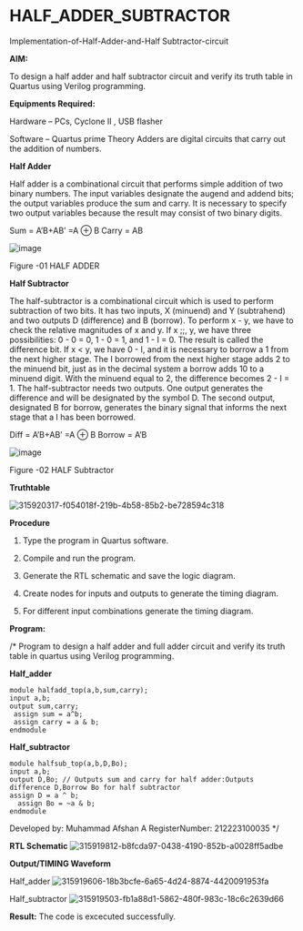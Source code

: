 # HALF_ADDER_SUBTRACTOR

Implementation-of-Half-Adder-and-Half Subtractor-circuit

**AIM:**

To design a half adder and half subtractor circuit and verify its truth table in Quartus using Verilog programming.

**Equipments Required:**

Hardware – PCs, Cyclone II , USB flasher 

Software – Quartus prime Theory Adders are digital circuits that carry out the addition of numbers.

**Half Adder**

Half adder is a combinational circuit that performs simple addition of two binary numbers. The input variables designate the augend and addend bits; the output variables produce the sum and carry. It is necessary to specify two output variables because the result may consist of two binary digits.

Sum = A’B+AB’ =A ⊕ B Carry = AB

![image](https://github.com/naavaneetha/HALF_ADDER_SUBTRACTOR/assets/154305477/bd4a0b2c-cdbc-4184-ab08-81578f121e1f)

Figure -01 HALF ADDER

**Half Subtractor**

The half-subtractor is a combinational circuit which is used to perform subtraction of two bits. It has two inputs, X (minuend) and Y (subtrahend) and two outputs D (difference) and B (borrow). To perform x - y, we have to check the relative magnitudes of x and y. If x ;;, y, we have three possibilities: 0 - 0 = 0, 1 - 0 = 1, and 1 - I = 0. The result is called the difference bit. If x < y, we have 0 - I, and it is necessary to borrow a 1 from the next higher stage. The I borrowed from the next higher stage adds 2 to the minuend bit, just as in the decimal system a borrow adds 10 to a minuend digit. With the minuend equal to 2, the difference becomes 2 - I = 1. The half-subtractor needs two outputs. One output generates the difference and will be designated by the symbol D. The second output, designated B for borrow, generates the binary signal that informs the next stage that a I has been borrowed. 

Diff = A’B+AB’ =A ⊕ B
Borrow = A’B

 ![image](https://github.com/naavaneetha/HALF_ADDER_SUBTRACTOR/assets/154305477/d76b099c-513f-4e7c-843a-e2fd028a531a)

Figure -02 HALF Subtractor

**Truthtable**


![315920317-f054018f-219b-4b58-85b2-be728594c318](https://github.com/Md-Afshan/HALF_ADDER_SUBTRACTOR/assets/147140059/fcf53ce2-7b1d-4c26-b5e8-2e41d98b3608)

**Procedure**

1.	Type the program in Quartus software.

2.	Compile and run the program.

3.	Generate the RTL schematic and save the logic diagram.

4.	Create nodes for inputs and outputs to generate the timing diagram.

5.	For different input combinations generate the timing diagram.


**Program:**

/* Program to design a half adder and full adder circuit and verify its truth table in quartus using Verilog programming.

**Half_adder**
```
module halfadd_top(a,b,sum,carry);
input a,b;
output sum,carry; 
 assign sum = a^b;
 assign carry = a & b;
endmodule
```

**Half_subtractor**
```
module halfsub_top(a,b,D,Bo);
input a,b;
output D,Bo; // Outputs sum and carry for half adder:Outputs difference D,Borrow Bo for half subtractor
assign D = a ^ b;
  assign Bo = ~a & b;
endmodule
```

Developed by: Muhammad Afshan A
RegisterNumber: 212223100035
*/

**RTL Schematic**
![315919812-b8fcda97-0438-4190-852b-a0028ff5adbe](https://github.com/Md-Afshan/HALF_ADDER_SUBTRACTOR/assets/147140059/c32ff23c-cfde-45e8-a032-9f18799998b6)

**Output/TIMING Waveform**

Half_adder
![315919606-18b3bcfe-6a65-4d24-8874-4420091953fa](https://github.com/Md-Afshan/HALF_ADDER_SUBTRACTOR/assets/147140059/cfe3b38b-962e-4ed6-b57c-599a6b32013e)

Half_subtractor
![315919503-fb1a88d1-5862-480f-983c-18c6c2639d66](https://github.com/Md-Afshan/HALF_ADDER_SUBTRACTOR/assets/147140059/da1e194f-de57-4cf9-90f2-8f187e3aa1bb)

**Result:**
The code is excecuted successfully.
